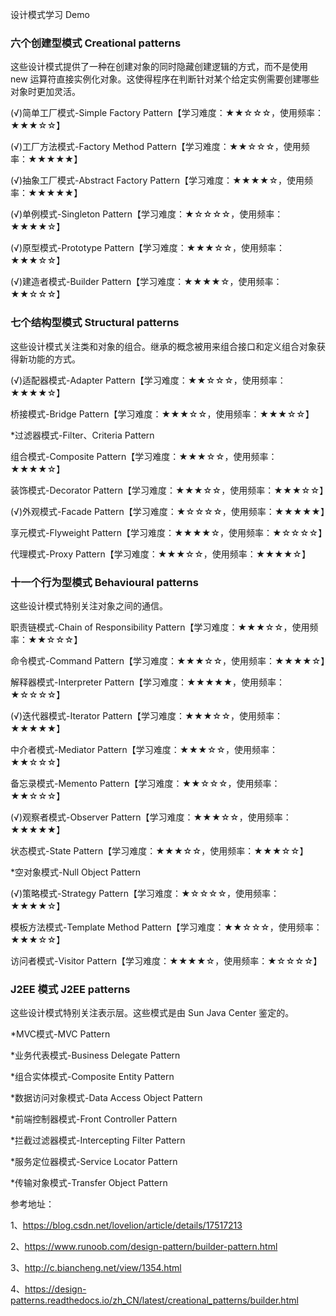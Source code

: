 设计模式学习 Demo




### 六个创建型模式 Creational patterns
这些设计模式提供了一种在创建对象的同时隐藏创建逻辑的方式，而不是使用 new 运算符直接实例化对象。这使得程序在判断针对某个给定实例需要创建哪些对象时更加灵活。

(√)简单工厂模式-Simple Factory Pattern【学习难度：★★☆☆☆，使用频率：★★★☆☆】

(√)工厂方法模式-Factory Method Pattern【学习难度：★★☆☆☆，使用频率：★★★★★】

(√)抽象工厂模式-Abstract  Factory Pattern【学习难度：★★★★☆，使用频率：★★★★★】

(√)单例模式-Singleton Pattern【学习难度：★☆☆☆☆，使用频率：★★★★☆】

(√)原型模式-Prototype Pattern【学习难度：★★★☆☆，使用频率：★★★☆☆】

(√)建造者模式-Builder Pattern【学习难度：★★★★☆，使用频率：★★☆☆☆】


### 七个结构型模式 Structural patterns
这些设计模式关注类和对象的组合。继承的概念被用来组合接口和定义组合对象获得新功能的方式。

(√)适配器模式-Adapter Pattern【学习难度：★★☆☆☆，使用频率：★★★★☆】

桥接模式-Bridge Pattern【学习难度：★★★☆☆，使用频率：★★★☆☆】

*过滤器模式-Filter、Criteria Pattern

组合模式-Composite Pattern【学习难度：★★★☆☆，使用频率：★★★★☆】

装饰模式-Decorator Pattern【学习难度：★★★☆☆，使用频率：★★★☆☆】

(√)外观模式-Facade Pattern【学习难度：★☆☆☆☆，使用频率：★★★★★】

享元模式-Flyweight Pattern【学习难度：★★★★☆，使用频率：★☆☆☆☆】

代理模式-Proxy Pattern【学习难度：★★★☆☆，使用频率：★★★★☆】



### 十一个行为型模式 Behavioural patterns
这些设计模式特别关注对象之间的通信。

职责链模式-Chain of Responsibility Pattern【学习难度：★★★☆☆，使用频率：★★☆☆☆】

命令模式-Command Pattern【学习难度：★★★☆☆，使用频率：★★★★☆】

解释器模式-Interpreter Pattern【学习难度：★★★★★，使用频率：★☆☆☆☆】

(√)迭代器模式-Iterator Pattern【学习难度：★★★☆☆，使用频率：★★★★★】

中介者模式-Mediator Pattern【学习难度：★★★☆☆，使用频率：★★☆☆☆】

备忘录模式-Memento Pattern【学习难度：★★☆☆☆，使用频率：★★☆☆☆】

(√)观察者模式-Observer Pattern【学习难度：★★★☆☆，使用频率：★★★★★】

状态模式-State Pattern【学习难度：★★★☆☆，使用频率：★★★☆☆】

*空对象模式-Null Object Pattern

(√)策略模式-Strategy Pattern【学习难度：★☆☆☆☆，使用频率：★★★★☆】

模板方法模式-Template Method Pattern【学习难度：★★☆☆☆，使用频率：★★★☆☆】

访问者模式-Visitor Pattern【学习难度：★★★★☆，使用频率：★☆☆☆☆】


### J2EE 模式 J2EE patterns
这些设计模式特别关注表示层。这些模式是由 Sun Java Center 鉴定的。

*MVC模式-MVC Pattern

*业务代表模式-Business Delegate Pattern

*组合实体模式-Composite Entity Pattern

*数据访问对象模式-Data Access Object Pattern

*前端控制器模式-Front Controller Pattern

*拦截过滤器模式-Intercepting Filter Pattern

*服务定位器模式-Service Locator Pattern

*传输对象模式-Transfer Object Pattern


参考地址：

1、https://blog.csdn.net/lovelion/article/details/17517213

2、https://www.runoob.com/design-pattern/builder-pattern.html

3、http://c.biancheng.net/view/1354.html

4、https://design-patterns.readthedocs.io/zh_CN/latest/creational_patterns/builder.html
